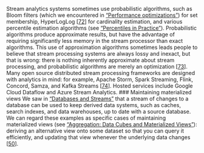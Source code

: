 
Stream analytics systems sometimes use probabilistic algorithms, such as Bloom filters (which we
encountered in [“Performance optimizations”](ch03.html#sec_storage_lsm_optimize)) for set membership, HyperLogLog
[[72](ch11.html#Flajolet2007um)] for cardinality estimation, and various
percentile estimation algorithms (see [“Percentiles in Practice”](ch01.html#sidebar_percentiles)). Probabilistic algorithms produce
approximate results, but have the advantage of requiring significantly less memory in the stream
processor than exact algorithms. This use of approximation algorithms sometimes leads people to
believe that stream processing systems are always lossy and inexact, but that is wrong: there is
nothing inherently approximate about stream processing, and probabilistic algorithms are merely an
optimization [[73](ch11.html#Kreps2014wv_ch11)]. 
Many open source distributed stream processing frameworks are designed with analytics in mind: for
example, Apache Storm, Spark Streaming, Flink, Concord, Samza, and Kafka Streams
[[74](ch11.html#Hellstrom2016ub)].
Hosted services include Google Cloud Dataflow and Azure Stream Analytics. ### Maintaining materialized views 
We saw in [“Databases and Streams”](#sec_stream_databases) that a stream of changes to a database can be used to keep
derived data systems, such as caches, search indexes, and data warehouses, up to date with a source
database. We can regard these examples as specific cases of maintaining materialized views (see
[“Aggregation: Data Cubes and Materialized Views”](ch03.html#sec_storage_materialized_views)): deriving an alternative view onto some dataset so that you can
query it efficiently, and updating that view whenever the underlying data changes
[[50](ch11.html#Gupta1999uz)].